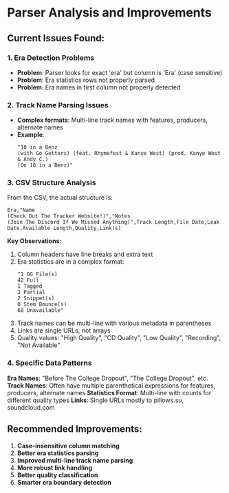# Parser Analysis and Improvements

## Current Issues Found:

### 1. Era Detection Problems
- **Problem**: Parser looks for exact 'era' but column is 'Era' (case sensitive)
- **Problem**: Era statistics rows not properly parsed
- **Problem**: Era names in first column not properly detected

### 2. Track Name Parsing Issues
- **Complex formats**: Multi-line track names with features, producers, alternate names
- **Example**: 
  ```
  "10 in a Benz 
  (with Go Getters) (feat. Rhymefest & Kanye West) (prod. Kanye West & Andy C.)
  (On 10 in a Benz)"
  ```

### 3. CSV Structure Analysis

From the CSV, the actual structure is:
```csv
Era,"Name
(Check Out The Tracker Website!)","Notes
(Join The Discord If We Missed Anything)",Track Length,File Date,Leak Date,Available Length,Quality,Link(s)
```

**Key Observations:**
1. Column headers have line breaks and extra text
2. Era statistics are in a complex format:
   ```
   "1 OG File(s)
   42 Full
   1 Tagged
   2 Partial
   2 Snippet(s)
   0 Stem Bounce(s)
   68 Unavailable"
   ```
3. Track names can be multi-line with various metadata in parentheses
4. Links are single URLs, not arrays
5. Quality values: "High Quality", "CD Quality", "Low Quality", "Recording", "Not Available"

### 4. Specific Data Patterns

**Era Names**: "Before The College Dropout", "The College Dropout", etc.
**Track Names**: Often have multiple parenthetical expressions for features, producers, alternate names
**Statistics Format**: Multi-line with counts for different quality types
**Links**: Single URLs mostly to pillows.su, soundcloud.com

## Recommended Improvements:

1. **Case-insensitive column matching**
2. **Better era statistics parsing**
3. **Improved multi-line track name parsing**
4. **More robust link handling**
5. **Better quality classification**
6. **Smarter era boundary detection**
